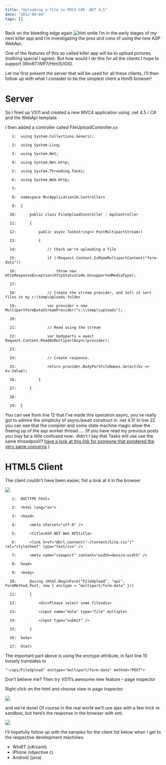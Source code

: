 ```yaml
---
title: "Uploading a file in MVC4 C#5 .NET 4.5"
date: "2012-04-04"
tags: []
---
```


Back on the bleeding edge again ![Hot smile](./image.axd?picture=wlEmoticon-hotsmile_2.png) I’m in the early stages of my next killer app and I’m investigating the pros and cons of using the new ASP WebApi.

One of the features of this so called killer app will be to upload pictures (nothing special I agree). But how would I do this for all the clients I hope to support (WinRT/WP7/Html5/IOS).

Let me first present the server that will be used for all these clients, I’ll then follow up with what I consider to be the simplest client a html5 browser!

# Server

So I fired up VS11 and created a new MVC4 application using .net 4.5 / C# and the WebApi template.

I then added a controller called FileUploadController.cs

       1:  using System.Collections.Generic;

       2:  using System.Linq;

       3:  using System.Net;

       4:  using System.Net.Http;

       5:  using System.Threading.Tasks;

       6:  using System.Web.Http;

       7:   

       8:  namespace MvcApplication16.Controllers

       9:  {

      10:      public class FileUploadController : ApiController

      11:      {

      12:          public async Taskstring>> PostMultipartStream()

      13:          {

      14:              // Check we're uploading a file

      15:              if (!Request.Content.IsMimeMultipartContent("form-data"))            

      16:                  throw new HttpResponseException(HttpStatusCode.UnsupportedMediaType);

      17:                 

      18:              // Create the stream provider, and tell it sort files in my c:\temp\uploads folder

      19:              var provider = new MultipartFormDataStreamProvider("c:\\temp\\uploads");

      20:   

      21:              // Read using the stream

      22:              var bodyparts = await Request.Content.ReadAsMultipartAsync(provider);            

      23:          

      24:              // Create response.

      25:              return provider.BodyPartFileNames.Select(kv => kv.Value);            

      26:          }

      27:      }

      28:      

      29:  }

You can see from line 12 that I’ve made this operation async, you’ve really got to admire the simplicity of async/await construct in .net 4.5! In line 22 you can see that the compiler and some state machine magic allow the freeing up of the asp worker thread….. (If you have read my previous posts you may be a little confused now.. didn’t I say that Tasks will use use the same threadpool!? [have a look at this link for someone that pondered the very same concerns](http://stackoverflow.com/questions/9772998/mvc-4-web-api-returning-tasks-from-actions) )

# HTML5 Client

The client couldn’t have been easier, fist a look at it in the browser

![](/images/./image.axd?picture=image_thumb_173.png)

       1:  DOCTYPE html>

       2:  <html lang="en">

       3:  <head>

       4:      <meta charset="utf-8" />

       5:      <title>ASP.NET Web APItitle>

       6:      <link href="@Url.Content("~/Content/Site.css")" rel="stylesheet" type="text/css" />

       7:      <meta name="viewport" content="width=device-width" />

       8:  head>

       9:  <body>

      10:      @using (Html.BeginForm("FileUpload", "api", FormMethod.Post, new { enctype = "multipart/form-data" }))

      11:      { 

      12:          <div>Please select some filesdiv>

      13:          <input name="data" type="file" multiple>

      14:          <input type="submit" />            

      15:      }

      16:  body>

      17:  html>

The important part above is using the enctype attribute, in fact line 10 loosely translates to

    "~/api/FileUpload" enctype="multipart/form-data" method="POST">

Don’t believe me? Then try VS11’s awesome new feature – page inspector

Right click on the html and choose view in page inspector

![](/images/./image.axd?picture=image_thumb_175.png)

and we’re done! Of course in the real world we’ll use ajax with a few trick re sandbox, but here’s the response in the browser with xml.

![](/images/./image.axd?picture=image_thumb_174.png)

I’ll hopefully follow up with the samples for the client list below when I get to the respective development machines.

  * WinRT (c#/xaml) 
  * iPhone (objective c) 
  * Android (java)

